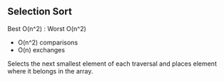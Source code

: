 Selection Sort
--------------
Best O(n^2) : Worst O(n^2)

* O(n^2) comparisons
* O(n)   exchanges

Selects the next smallest element of each traversal and places element where it belongs in the array.


